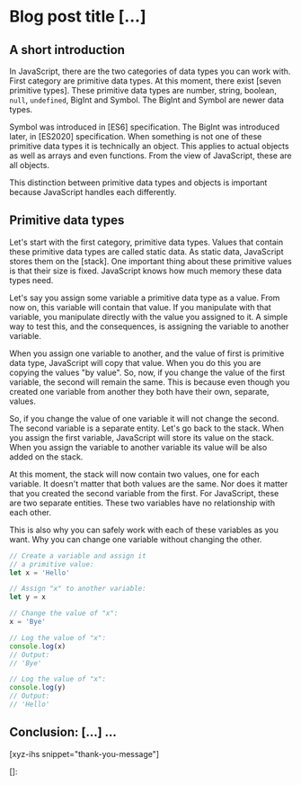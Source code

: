 # Blog post title [...]
<!--more-->
<!--
Table of Contents:
-->

## A short introduction

In JavaScript, there are the two categories of data types you can work with. First category are primitive data types. At this moment, there exist [seven primitive types]. These primitive data types are number, string, boolean, `null`, `undefined`, BigInt and Symbol. The BigInt and Symbol are newer data types.

Symbol was introduced in [ES6] specification. The BigInt was introduced later, in [ES2020] specification. When something is not one of these primitive data types it is technically an object. This applies to actual objects as well as arrays and even functions. From the view of JavaScript, these are all objects.

This distinction between primitive data types and objects is important because JavaScript handles each differently.


## Primitive data types

Let's start with the first category, primitive data types. Values that contain these primitive data types are called static data. As static data, JavaScript stores them on the [stack]. One important thing about these primitive values is that their size is fixed. JavaScript knows how much memory these data types need.

Let's say you assign some variable a primitive data type as a value. From now on, this variable will contain that value. If you manipulate with that variable, you manipulate directly with the value you assigned to it. A simple way to test this, and the consequences, is assigning the variable to another variable.

When you assign one variable to another, and the value of first is primitive data type, JavaScript will copy that value. When you do this you are copying the values "by value". So, now, if you change the value of the first variable, the second will remain the same. This is because even though you created one variable from another they both have their own, separate, values.

So, if you change the value of one variable it will not change the second. The second variable is a separate entity. Let's go back to the stack. When you assign the first variable, JavaScript will store its value on the stack. When you assign the variable to another variable its value will be also added on the stack.

At this moment, the stack will now contain two values, one for each variable. It doesn't matter that both values are the same. Nor does it matter that you created the second variable from the first. For JavaScript, these are two separate entities. These two variables have no relationship with each other.

This is also why you can safely work with each of these variables as you want. Why you can change one variable without changing the other.

```JavaScript
// Create a variable and assign it
// a primitive value:
let x = 'Hello'

// Assign "x" to another variable:
let y = x

// Change the value of "x":
x = 'Bye'

// Log the value of "x":
console.log(x)
// Output:
// 'Bye'

// Log the value of "x":
console.log(y)
// Output:
// 'Hello'
```


## Conclusion: [...] ...

[xyz-ihs snippet="thank-you-message"]

<!-- ### Links -->
[]:

<!--
### Meta:
-
-->

<!--
### Keywords:
-
-->

<!--
### Resources:
-
-->
